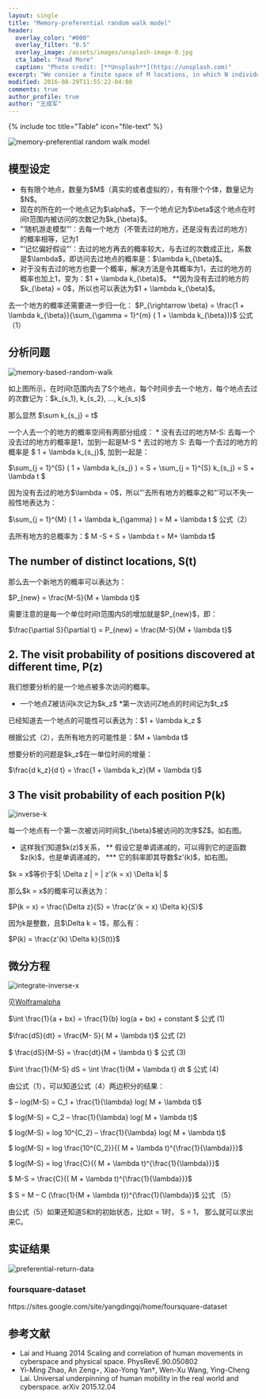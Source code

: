 ```yaml
---
layout: single
title: "Memory-preferential random walk model"
header:
  overlay_color: "#000"
  overlay_filter: "0.5"
  overlay_image: /assets/images/unsplash-image-8.jpg
  cta_label: "Read More"
  caption: "Photo credit: [**Unsplash**](https://unsplash.com)"
excerpt: "We consier a finite space of M locations, in which N individuals perfom random wolk with the probability of visiting a position proportional to its weight."
modified: 2016-08-29T11:55:22-04:00
comments: true
author_profile: true
author: "王成军"
---
```


{% include toc title="Table" icon="file-text" %}

![memory-preferential random walk model](http://oaf2qt3yk.bkt.clouddn.com/424396951922ff02ac9d2e88a9bc72cc.png)

## 模型设定
<ul>
<li>有有限个地点，数量为$M$（真实的或者虚拟的），有有限个个体，数量记为$N$。</li>
<li>现在的所在的一个地点记为$\alpha$，下一个地点记为$\beta$这个地点在时间t范围内被访问的次数记为$k_{\beta}$。</li>
<li>&#8221;&#8217;随机游走模型&#8221;&#8217;：去每一个地方（不管去过的地方，还是没有去过的地方）的概率相等，记为1</li>
<li>&#8221;&#8217;记忆偏好假设&#8221;&#8217;：去过的地方再去的概率较大，与去过的次数成正比，系数是$\lambda$，即访问去过地点的概率是：$\lambda k_{\beta}$。</li>
<li>对于没有去过的地方也要一个概率，解决方法是令其概率为1，去过的地方的概率也加上1，变为：$1 + \lambda k_{\beta}$。 **因为没有去过的地方的$k_{\beta} = 0$，所以也可以表达为$1 + \lambda k_{\beta}$。</li>
</ul>
<p>去一个地方的概率还需要进一步归一化： $P_{\rightarrow \beta} = \frac{1 + \lambda k_{\beta}}{\sum_{\gamma = 1}^{m} ( 1 + \lambda k_{\beta})}$ 公式（1）</p>

## 分析问题

![memory-based-random-walk](http://oaf2qt3yk.bkt.clouddn.com/746d601efc14dfa84830442152746cff.png)

<p>如上图所示，在时间t范围内去了S个地点，每个时间步去一个地方，每个地点去过的次数记为：$k_{s_1}, k_{s_2}, &#8230;, k_{s_s}$</p>
<p>那么显然 $\sum k_{s_j} = t$</p>
<p>一个人去一个的地方的概率空间有两部分组成： * 没有去过的地方M-S: 去每一个没去过的地方的概率是1，加到一起是M-S * 去过的地方 S: 去每一个去过的地方的概率是 $ 1 + \lambda k_{s_j}$, 加到一起是：</p>
<p>$\sum_{j = 1}^{S} ( 1 + \lambda k_{s_j} ) = S + \sum_{j = 1}^{S} k_{s_j} = S + \lambda t $</p>
<p>因为没有去过的地方$\lambda = 0$，所以&#8221;&#8217;去所有地方的概率之和&#8221;&#8217;可以不失一般性地表达为：</p>
<p>$\sum_{j = 1}^{M} ( 1 + \lambda k_{\gamma} ) = M + \lambda t $ 公式（2）</p>
<p>去所有地方的总概率为：$ M -S + S + \lambda t = M+ \lambda t$</p>

## The number of distinct locations, S(t)

<p>那么去一个新地方的概率可以表达为：</p>
<p>$P_{new} = \frac{M-S}{M + \lambda t}$</p>
<p>需要注意的是每一个单位时间t范围内S的增加就是$P_{new}$，即：</p>
<p>$\frac{\partial S}{\partial t} = P_{new} = \frac{M-S}{M + \lambda t}$</p>
<h2>2&#46; The visit probability of positions discovered at different time, P(z)</h2>
<p>我们想要分析的是一个地点被多次访问的概率。</p>
<ul>
<li>一个地点Z被访问k次记为$k_z$ *第一次访问Z地点的时间记为$t_z$</li>
</ul>
<p>已经知道去一个地点的可能性可以表达为：$1 + \lambda k_z $</p>
<p>根据公式（2），去所有地方的可能性是：$M + \lambda t$</p>
<p>想要分析的问题是$k_z$在一单位时间的增量：</p>
<p>$\frac{d k_z}{d t} = \frac{1 + \lambda k_z}{M + \lambda t}$</p>

## 3 The visit probability of each position P(k)

![inverse-k](http://oaf2qt3yk.bkt.clouddn.com/0393995c8eb51c6fbedfff562f41b84e.png)

<p>每一个地点有一个第一次被访问时间$t_{\beta}$被访问的次序$Z$。如右图。</p>
<ul>
<li>这样我们知道$k(z)$关系， ** 假设它是单调递减的，可以得到它的逆函数$z(k)$，也是单调递减的， *** 它的斜率即其导数$z'(k)$，如右图。</li>
</ul>
<p>$k = x$等价于$| \Delta z | = | z'(k = x) \Delta k| $</p>
<p>那么$k = x$的概率可以表达为：</p>
<p>$P(k = x) = \frac{\Delta z}{S} = \frac{z'(k = x) \Delta k}{S}$</p>
<p>因为k是整数，且$\Delta k = 1$，那么有：</p>
<p>$P(k) = \frac{z'(k) \Delta k}{S(t)}$</p>

## 微分方程

![integrate-inverse-x](http://oaf2qt3yk.bkt.clouddn.com/9617688bdea6333a61d689577afb43a6.png)

<p>见<a href="http://www.wolframalpha.com/input/?i=integrate+1%2F(a%2Bbx)">Wolframalpha</a></p>
<p>$\int \frac{1}{a + bx} = \frac{1}{b} log(a + bx) + constant $ 公式 (1)</p>
<p>$\frac{dS}{dt} = \frac{M- S}{ M + \lambda t}$ 公式 (2)</p>
<p>$ \frac{dS}{M-S} = \frac{dt}{M + \lambda t} $ 公式 (3)</p>
<p>$\int \frac{1}{M-S} dS = \int \frac{1}{M + \lambda t} dt $ 公式 (4)</p>
<p>由公式（1），可以知道公式（4）两边积分的结果：</p>
<p>$ &#8211; log(M-S) = C_1 + \frac{1}{\lambda} log( M + \lambda t)$</p>
<p>$ log(M-S) = C_2 &#8211; \frac{1}{\lambda} log( M + \lambda t)$</p>
<p>$ log(M-S) = log 10^{C_2} &#8211; \frac{1}{\lambda} log( M + \lambda t)$</p>
<p>$ log(M-S) = log \frac{10^{C_2}}{( M + \lambda t)^{\frac{1}{\lambda}}}$</p>
<p>$ log(M-S) = log \frac{C}{( M + \lambda t)^{\frac{1}{\lambda}}}$</p>
<p>$ M-S = \frac{C}{( M + \lambda t)^{\frac{1}{\lambda}}}$</p>
<p>$ S = M &#8211; C (\frac{1}{M + \lambda t})^{\frac{1}{\lambda}}$ 公式 （5）</p>

<p>由公式（5）如果还知道S和t的初始状态，比如t = 1时， S = 1， 那么就可以求出来C。</p>

## 实证结果

![preferential-return-data](http://oaf2qt3yk.bkt.clouddn.com/eb250d4323b9af22fa6cb6f4e84a884c.png)

### foursquare-dataset

<p>https://sites.google.com/site/yangdingqi/home/foursquare-dataset</p>

## 参考文献
<ul>
<li>Lai and Huang 2014 Scaling and correlation of human movements in cyberspace and physical space. PhysRevE.90.050802 </li>
<li>Yi-Ming Zhao, An Zeng⋆, Xiao-Yong Yan†, Wen-Xu Wang, Ying-Cheng Lai. Universal underpinning of human mobility in the real world and cyberspace. arXiv 2015.12.04</li>
</ul>
